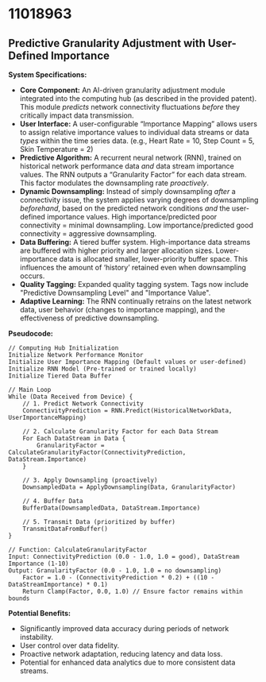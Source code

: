 # 11018963

## Predictive Granularity Adjustment with User-Defined Importance

**System Specifications:**

*   **Core Component:** An AI-driven granularity adjustment module integrated into the computing hub (as described in the provided patent). This module *predicts* network connectivity fluctuations *before* they critically impact data transmission.
*   **User Interface:** A user-configurable “Importance Mapping” allows users to assign relative importance values to individual data streams or data *types* within the time series data. (e.g., Heart Rate = 10, Step Count = 5, Skin Temperature = 2)
*   **Predictive Algorithm:** A recurrent neural network (RNN), trained on historical network performance data *and* data stream importance values. The RNN outputs a “Granularity Factor” for each data stream. This factor modulates the downsampling rate *proactively*.
*   **Dynamic Downsampling:** Instead of simply downsampling *after* a connectivity issue, the system applies varying degrees of downsampling *beforehand*, based on the predicted network conditions *and* the user-defined importance values. High importance/predicted poor connectivity = minimal downsampling. Low importance/predicted good connectivity = aggressive downsampling.
*   **Data Buffering:**  A tiered buffer system.  High-importance data streams are buffered with higher priority and larger allocation sizes. Lower-importance data is allocated smaller, lower-priority buffer space. This influences the amount of ‘history’ retained even when downsampling occurs.
*   **Quality Tagging:** Expanded quality tagging system. Tags now include "Predictive Downsampling Level" and "Importance Value".
*    **Adaptive Learning:** The RNN continually retrains on the latest network data, user behavior (changes to importance mapping), and the effectiveness of predictive downsampling.

**Pseudocode:**

```
// Computing Hub Initialization
Initialize Network Performance Monitor
Initialize User Importance Mapping (Default values or user-defined)
Initialize RNN Model (Pre-trained or trained locally)
Initialize Tiered Data Buffer

// Main Loop
While (Data Received from Device) {
    // 1. Predict Network Connectivity
    ConnectivityPrediction = RNN.Predict(HistoricalNetworkData, UserImportanceMapping)

    // 2. Calculate Granularity Factor for each Data Stream
    For Each DataStream in Data {
        GranularityFactor = CalculateGranularityFactor(ConnectivityPrediction, DataStream.Importance)
    }

    // 3. Apply Downsampling (proactively)
    DownsampledData = ApplyDownsampling(Data, GranularityFactor)

    // 4. Buffer Data
    BufferData(DownsampledData, DataStream.Importance)

    // 5. Transmit Data (prioritized by buffer)
    TransmitDataFromBuffer()
}

// Function: CalculateGranularityFactor
Input: ConnectivityPrediction (0.0 - 1.0, 1.0 = good), DataStream Importance (1-10)
Output: GranularityFactor (0.0 - 1.0, 1.0 = no downsampling)
    Factor = 1.0 - (ConnectivityPrediction * 0.2) + ((10 - DataStreamImportance) * 0.1)
    Return Clamp(Factor, 0.0, 1.0) // Ensure factor remains within bounds
```

**Potential Benefits:**

*   Significantly improved data accuracy during periods of network instability.
*   User control over data fidelity.
*   Proactive network adaptation, reducing latency and data loss.
*   Potential for enhanced data analytics due to more consistent data streams.